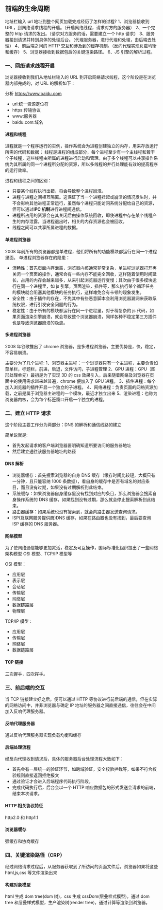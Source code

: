 ## 前端的生命周期

地址栏输入 url 地址到整个网页加载完成经历了怎样的过程?
1、浏览器接收到 URL，到网络请求线程的开启。（开启网络线程，请求对方的服务器）
2、一个完整的 http 请求的发出。（请求对方服务的话，需要建立一个 http 请求）
3、服务器接到请求并转到具体的处理后台。（代理服务器，进行代理和处理，由后端去处理）
4、前后端之间的 HTTP 交互和涉及到的缓存机制。（反向代理实现负载均衡和缓存）
5、浏览器接收到数据包后的关键渲染路径。
6、JS 引擎的解析过程。

### 一、网络请求线程开启

浏览器接收到我们从地址栏输入的 URL 到开启网络请求线程，这个阶段是在浏览器内部完成的，对 URL 的解析如下：

分析 https://www.baidu.com

- url:统一资源定位符
- https:传输协议
- www:服务器
- baidu.com:域名

#### 进程和线程

进程就是一个程序运行的实例，操作系统会为进程创建独立的内存，用来存放运行所需的代码和数据；
线程是进程的组成部分，每个进程至少有一个主线程和若干个子线程，这些线程由所属的进程进行启动和管理。由于多个线程可以共享操作系统为其所属的同一个进程所分配的资源，所以多线程的并行处理能有效的提高程序的运行效率。

进程和线程之间的区别：

- 只要某个线程执行出错，将会导致整个进程崩溃。
- 进程与进程之间相互隔离。这保证了当一个进程挂起或崩溃的情况发生时，并不会影响其他进程正常运行，虽然每个进程只能访问系统分配给自己的资源，但可以通过<b>IPC 机制</b>进行进程间通信。
- 进程所占用的资源会在其关闭后由操作系统回收，即使进程中存在某个线程产生的内存泄露，当进程退出时，相关的内存资源也会被回收。
- 线程之间可以共享所属进程的数据。

#### 单进程浏览器

2008 年前所有的浏览器都是单进程，他们将所有的功能模块都运行在同一个进程里面。
单进程浏览器存在的隐患：

- 流畅性：首先页面内存泄露，浏览器内核通常非常复杂，单进程浏览器打开再关闭一个页面的操作，通常会有一些内存不能完全回收，这样随着使用时间延长，占用的内存会越来越多，从来引起浏览器运行变慢；其次由于很多模块运行在同一个进程里，如 js 引擎，页面渲染，插件等，那么执行某个循环任务的模块就会阻塞其他模块的任务执行，这样难免会有卡顿的现象发生。
- 安全性：由于插件的存在，不免其中有些恶意脚本会利用浏览器漏洞来获取系统权限，进行引发安全问题的行为。
- 稳定性：由于所有的模块都运行在同一个进程里，对于稍复杂的 js 代码，如果页面渲染引擎崩溃，就会导致整个浏览器崩溃，同样各种不稳定第三方插件也是导致浏览器崩溃的隐患。

#### 多进程浏览器

2008 年谷歌推出了 chrome 浏览器，是多进程浏览器，主要优势是，快，稳定，不容易崩溃。

主要分为了几个进程:
1、浏览器主进程：一个浏览器只有一个主进程，主要负责如菜单栏，标题栏，前进，后退，文件访问，子进程管理
2、GPU 进程：GPU（图形处理单元）最初是为了实现 3D 的 css 效果引入，后来随着网络及浏览器在页面中的使用需求越来越普遍，chrome 便加入了 GPU 进程。
3、插件进程：每个加入浏览器的插件开启一个独立的子进程。
4、网络进程：负责页面的网络资源加载，之前是属于浏览器主进程的一个模块，最近才独立出来
5、渲染进程：也称为浏览器内核，会为每个标签窗口开启一个独立的进程。

### 二、建立 HTTP 请求

这个阶段主要工作分为两部分：DNS 的解析和通信线路的建立

简单说就是:

- 首先发起请求的客户端浏览器要明确知道所要访问的服务器地址
- 然后建立通往该服务器地址的路径

#### DNS 解析

- 浏览器缓存：首先搜索浏览器的自身 DNS 缓存（缓存时间比较短，大概只有一分钟，且只能容纳 1000 条数据），看自身的缓存中是否有域名的对应条目，而且没有过期，如果没有过期解析到此结束。
- 系统缓存：如果浏览器自身缓存里没有找到对应的条目，那么浏览器会搜索自身操作系统的 DNS 缓存，如果找到没有过期，那么就会停止搜索解析到此结束。
- 路由器缓存：如果系统也没有搜索到，就会向路由器发送查询请求。
- ISP(互联网服务提供商)DNS 缓存，如果在路由器也没有找到，最后要查询 ISP 缓存的 DNS 服务器。

#### 网络模型

为了使网络通信能够更加灵活，稳定及可互操作，国际标准化组织提出了一些网络架构模型 OSI 模型、TCP/IP 模型等

OSI 模型：

- 应用层
- 表示层
- 会话层
- 传输层
- 网络层
- 数据链路层
- 物理层

TCP/IP 模型：

- 应用层
- 传输层
- 网络层
- 数据链路层

#### TCP 链接

三次握手，四次挥手。

### 三、前后端的交互

当 TCP 链接建立好之后，便可以通过 HTTP 等协议进行前后端的通信，但在实际的网络访问中，并非浏览器与确定 IP 地址的服务器之间直接通信，往往会在中间加入反响代理服务器。

#### 反响代理服务器

通过反响代理服务器实现负载均衡和缓存

#### 后端处理流程

经反向代理收到请求后，具体的服务器后台处理流程大致如下：

- 首先会有一层统一的验证环节，如跨域验证，安全校验拦截等，如果不符合校验规则直接返回拒绝报文
- 通过验证才会进入后端程序代码执行阶段。
- 完成代码执行后，后台会以一个 HTTP 响应数据包的形式发送会请求的前端，结束本次请求。

#### HTTP 相关协议特征

http2.0 和 http1.1

#### 浏览器缓存

强缓存和协商缓存

### 四、关键渲染路径（CRP）

经过网络请求过程后，从服务器获取到了所访问的页面文件后，浏览器如果将这些 html,js,css 等文件渲染出来

#### 构建对象模型

html 生成 dom tree(dom 树)，css 生成 cssDom(层叠样式模型)，通过 dom tree 和层叠样式模型，生产渲染树(render tree)，通过计算等渲染到浏览器。
